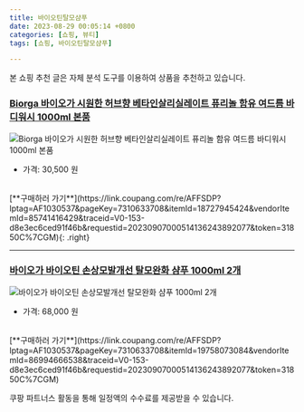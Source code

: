 ```yaml
---
title: 바이오틴탈모샴푸
date: 2023-08-29 00:05:14 +0800
categories: [쇼핑, 뷰티]
tags: [쇼핑, 바이오틴탈모샴푸]

---
```


본 쇼핑 추천 글은 자체 분석 도구를 이용하여 상품을 추천하고 있습니다.
### [Biorga 바이오가 시원한 허브향 베타인살리실레이트 퓨리놀 함유 여드름 바디워시 1000ml  본품](https://link.coupang.com/re/AFFSDP?lptag=AF1030537&pageKey=7310633708&itemId=18727945424&vendorItemId=85741416429&traceid=V0-153-d8e3ec6ced91f46b&requestid=20230907000514136243892077&token=31850C%7CGM)
![Biorga 바이오가 시원한 허브향 베타인살리실레이트 퓨리놀 함유 여드름 바디워시 1000ml  본품](https://ads-partners.coupang.com/image1/55fXILYLF5gYbQHh5weUDk7zP5QFBpEkhCX4fUoMTBKLpriBbMeZWRiUswAH9A7zV6O3OVTHP7SnkySNsP3igpPFKDSWkqvwErv1uxcs3q4dTvWbV0UBx4FByjk4Jk74dPh71WNEQp5JJQYgr-WZFI2hS3y8IjSJpW-A46Q8zKUqB3zsz2oD5YDwNOAALEhbSto0Fm31eW_SUcZE6lTDbpC7RYelX1z59a42O_M-WYy7HsuJX-_D2QntDr51IkmaplI03MMikSU57eiNZJeD67yrdty06qcMWkVQedU6AnU=)
- 가격: 30,500 원
<br>
[**구매하러 가기**](https://link.coupang.com/re/AFFSDP?lptag=AF1030537&pageKey=7310633708&itemId=18727945424&vendorItemId=85741416429&traceid=V0-153-d8e3ec6ced91f46b&requestid=20230907000514136243892077&token=31850C%7CGM){: .right}
<br>

---

### [바이오가 바이오틴 손상모발개선 탈모완화 샴푸 1000ml 2개](https://link.coupang.com/re/AFFSDP?lptag=AF1030537&pageKey=7310633708&itemId=19758073084&vendorItemId=86994666538&traceid=V0-153-d8e3ec6ced91f46b&requestid=20230907000514136243892077&token=31850C%7CGM)
![바이오가 바이오틴 손상모발개선 탈모완화 샴푸 1000ml 2개](https://ads-partners.coupang.com/image1/FQtJlcGX_w-qCcGiFTDA4AMbvQ0W7tmW8pwfkMY3WrflD5uSsXGiE_fh6mmKIxrIsngG-5FZYoejlGikOLpcMGofNeD_nfXvh_MSYpRt3YEFoFjSE8PHWSXS9GzcYKsof_oC6Kk6EeY9K3r7atmTT5E1NlwRBn8yT8Pueo63_wzJj--S5ZugMj1qHZEE1DAiCImN-7Ip_H7QywhNtmwR3RU5aQfP-CMy-IuzuxPirfmxySQ5wMNyINd1YgDiHVkQcIb9_gf1w2D7ux5O4Fos00XRWGaX4OGdGjHYaN2YJg==)
- 가격: 68,000 원
<br>
[**구매하러 가기**](https://link.coupang.com/re/AFFSDP?lptag=AF1030537&pageKey=7310633708&itemId=19758073084&vendorItemId=86994666538&traceid=V0-153-d8e3ec6ced91f46b&requestid=20230907000514136243892077&token=31850C%7CGM)


쿠팡 파트너스 활동을 통해 일정액의 수수료를 제공받을 수 있습니다.

